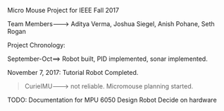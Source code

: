 Micro Mouse Project for IEEE Fall 2017

Team Members---> Aditya Verma, Joshua Siegel, Anish Pohane, Seth Rogan

Project Chronology:

September-Oct==> Robot built, PID implemented, sonar implemented.

November 7, 2017: Tutorial Robot Completed.
>CurieIMU---> not reliable.
>Micromouse planning started.
  >
  TODO:
  Documentation for MPU 6050
  Design Robot
  Decide on hardware
